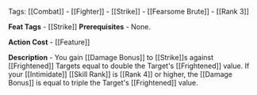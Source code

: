 Tags: [[Combat]] - [[Fighter]] - [[Strike]] - [[Fearsome Brute]] - [[Rank 3]]

**Feat Tags** - [[Strike]]
**Prerequisites** - None.

**Action Cost** - [[Feature]]

**Description** - You gain [[Damage Bonus]] to [[Strike]]s against [[Frightened]] Targets equal to double the Target's [[Frightened]] value. If your [[Intimidate]] [[Skill Rank]] is [[Rank 4]] or higher, the [[Damage Bonus]] is equal to triple the Target's [[Frightened]] value.